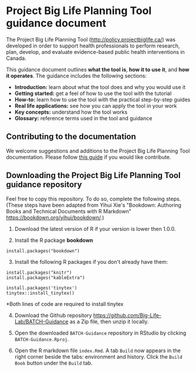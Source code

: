 # Project Big Life Planning Tool guidance document

The Project Big Life Planning Tool (http://policy.projectbiglife.ca/) was developed in order to support health professionals to perform research, plan, develop, and evaluate evidence-based public health interventions in Canada.

This guidance document outlines **what the tool is**, **how it to use it**, and **how it operates**. The guidance includes the following sections:

- **Introduction:** learn about what the tool does and why you would use it
- **Getting started:** get a feel of how to use the tool with the tutorial
- **How-to:** learn how to use the tool with the practical step-by-step guides 
- **Real life applications:** see how you can apply the tool in your work
- **Key concepts:** understand how the tool works
- **Glossary:** reference terms used in the tool and guidance

## Contributing to the documentation
We welcome suggestions and additions to the Project Big Life Planning Tool documentation. Please follow [this guide](CONTRIBUTING.MD) if you would like contribute.

## Downloading the Project Big Life Planning Tool guidance repository
Feel free to copy this repository. To do so, complete the following steps. (These steps have been adapted from Yihui Xie's "Bookdown: Authoring Books and Technical Documents with R Markdown" https://bookdown.org/yihui/bookdown/.)

1) Download the latest version of R if your version is lower then 1.0.0.

2) Install the R package **bookdown**

```{}
install.packages("bookdown")
```

3) Install the following R packages if you don't already have them:
```{}
install.packages("knitr")
install.packages("kableExtra")

install.packages('tinytex')
tinytex::install_tinytex()
```
*Both lines of code are required to install tinytex

4) Download the Github repository https://github.com/Big-Life-Lab/BATCH-Guidance as a Zip file, then unzip it locally. 
5) Open the downloaded ```BATCH-Guidance``` repository in RStudio by clicking ```BATCH-Guidance.Rproj```.

6) Open the R markdown file ```index.Rmd```. A tab ```Build``` now appears in the right corner beside the tabs: environment and history. Click the ```Build Book``` button under the ```Build``` tab.

